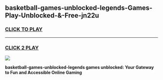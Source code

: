
## basketball-games-unblocked-legends-Games-Play-Unblocked-&-Free-jn22u
<h3>
<a href="https://premium76.site?title=basketball-games-unblocked-legends&ref=24A">CLICK TO PLAY</a></h3>
<hr>

<h3>
<a href="https://premium76.site?title=basketball-games-unblocked-legends&ref=24A">CLICK 2 PLAY</a>
  
</h3>

<a href="https://premium76.site?title=basketball-games-unblocked-legends&ref=24A"><img src="https://clearcache.store/games.png"></a>


**basketball-games-unblocked-legends games unblocked: Your Gateway to Fun and Accessible Online Gaming**
